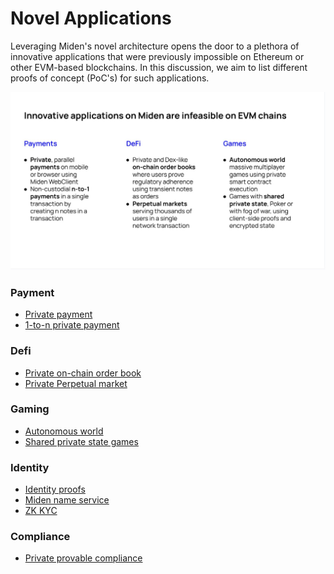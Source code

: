 # Novel Applications

Leveraging Miden's novel architecture opens the door to a plethora of innovative applications that were previously impossible on Ethereum or other EVM-based blockchains. In this discussion, we aim to list different proofs of concept (PoC's) for such applications.

![Novel applications](../assets/images/novel_ideas.jpeg)

### Payment

- [Private payment](./payment/private_payment.md)
- [1-to-n private payment](./payment/1-to-n_private_payment.md)

### Defi

- [Private on-chain order book](https://github.com/0xPolygonMiden/examples/discussions/138)
- [Private Perpetual market](./defi/perp.md)

### Gaming

- [Autonomous world]()
- [Shared private state games]()

### Identity

- [Identity proofs]()
- [Miden name service]()
- [ZK KYC]()

### Compliance

- [Private provable compliance]()
